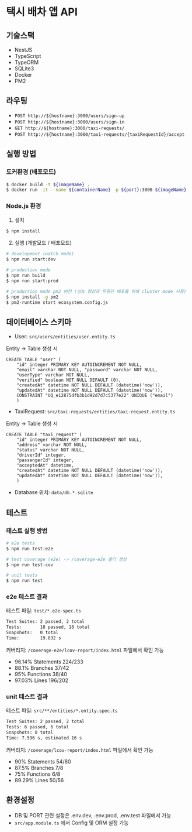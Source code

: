 # 택시 배차 앱 API

## 기술스택

- NestJS
- TypeScript
- TypeORM
- SQLite3
- Docker
- PM2

## 라우팅

- `POST http://${hostname}:3000/users/sign-up`
- `POST http://${hostname}:3000/users/sign-in`
- `GET http://${hostname}:3000/taxi-requests/`
- `POST http://${hostname}:3000/taxi-requests/{taxiRequestId}/accept`

## 실행 방법

### 도커환경 (배포모드)

```bash
$ docker build -t ${imageName} .
$ docker run -it --name ${containerName} -p ${port}:3000 ${imageName}
```

### Node.js 환경

1. 설치

```bash
$ npm install
```

2. 실행 (개발모드 / 배포모드)

```bash
# development (watch mode)
$ npm run start:dev

# production mode
$ npm run build
$ npm run start:prod

# production mode pm2 버전 (성능 향상과 무중단 배포를 위해 cluster mode 사용)
$ npm install -g pm2
$ pm2-runtime start ecosystem.config.js
```

## 데이터베이스 스키마

- User: `src/users/entities/user.entity.ts`

Entity -> Table 생성 시

```mysql
CREATE TABLE "user" (
    "id" integer PRIMARY KEY AUTOINCREMENT NOT NULL,
    "email" varchar NOT NULL, "password" varchar NOT NULL,
    "userType" varchar NOT NULL,
    "verified" boolean NOT NULL DEFAULT (0),
    "createdAt" datetime NOT NULL DEFAULT (datetime('now')),
    "updatedAt" datetime NOT NULL DEFAULT (datetime('now')),
    CONSTRAINT "UQ_e12875dfb3b1d92d7d7c5377e22" UNIQUE ("email")
    )
```

- TaxiRequest: `src/taxi-requests/entities/taxi-request.entity.ts`

Entity -> Table 생성 시

```mysql
CREATE TABLE "taxi_request" (
    "id" integer PRIMARY KEY AUTOINCREMENT NOT NULL,
    "address" varchar NOT NULL,
    "status" varchar NOT NULL,
    "driverId" integer,
    "passengerId" integer,
    "acceptedAt" datetime,
    "createdAt" datetime NOT NULL DEFAULT (datetime('now')),
    "updatedAt" datetime NOT NULL DEFAULT (datetime('now')),
    )
```

- Database 위치: `data/db.*.sqlite`

## 테스트

### 테스트 실행 방법

```bash
# e2e tests
$ npm run test:e2e

# test coverage (e2e) -> /coverage-e2e 폴더 생성
$ npm run test:cov

# unit tests
$ npm run test
```

### e2e 테스트 결과

테스트 파일: `test/*.e2e-spec.ts`

```bash
Test Suites: 2 passed, 2 total
Tests:       18 passed, 18 total
Snapshots:   0 total
Time:        19.832 s
```

커버리지: `/coverage-e2e/lcov-report/index.html` 파일에서 확인 가능

- 96.14% Statements 224/233
- 88.1% Branches 37/42
- 95% Functions 38/40
- 97.03% Lines 196/202

### unit 테스트 결과

테스트 파일: `src/**/entities/*.entity.spec.ts`

```bash
Test Suites: 2 passed, 2 total
Tests: 6 passed, 6 total
Snapshots: 0 total
Time: 7.596 s, estimated 16 s
```

커버리지: `/coverage/lcov-report/index.html` 파일에서 확인 가능

- 90% Statements 54/60
- 87.5% Branches 7/8
- 75% Functions 6/8
- 89.29% Lines 50/56

## 환경설정

- DB 및 PORT 관련 설정은 .env.dev, .env.prod, .env.test 파일에서 가능
- `src/app.module.ts` 에서 Config 및 ORM 설정 가능
